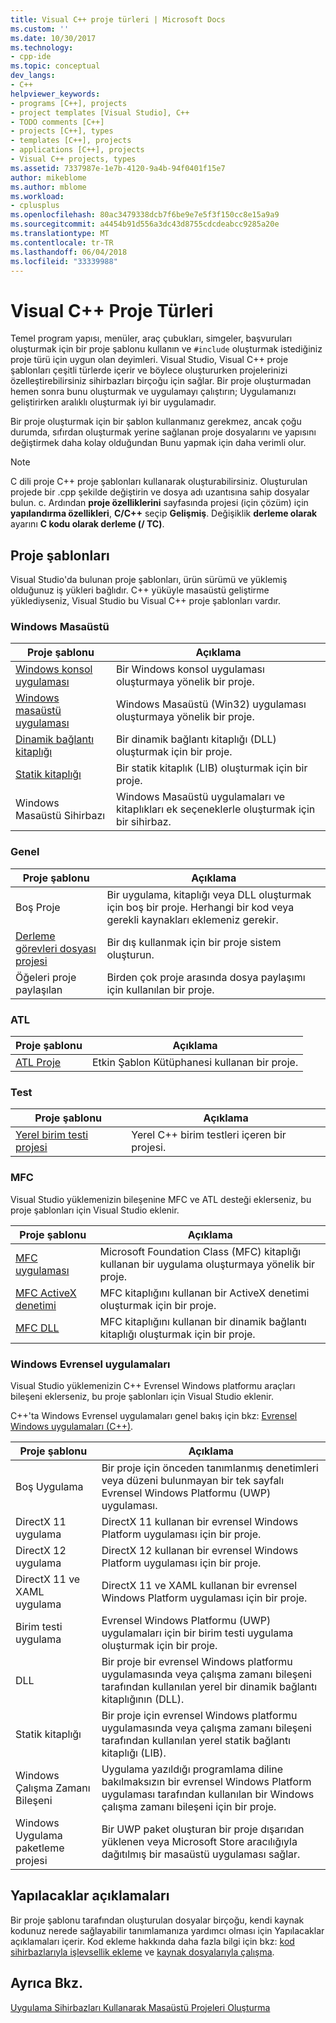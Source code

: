 ```yaml
---
title: Visual C++ proje türleri | Microsoft Docs
ms.custom: ''
ms.date: 10/30/2017
ms.technology:
- cpp-ide
ms.topic: conceptual
dev_langs:
- C++
helpviewer_keywords:
- programs [C++], projects
- project templates [Visual Studio], C++
- TODO comments [C++]
- projects [C++], types
- templates [C++], projects
- applications [C++], projects
- Visual C++ projects, types
ms.assetid: 7337987e-1e7b-4120-9a4b-94f0401f15e7
author: mikeblome
ms.author: mblome
ms.workload:
- cplusplus
ms.openlocfilehash: 80ac3479338dcb7f6be9e7e5f3f150cc8e15a9a9
ms.sourcegitcommit: a4454b91d556a3dc43d8755cdcdeabcc9285a20e
ms.translationtype: MT
ms.contentlocale: tr-TR
ms.lasthandoff: 06/04/2018
ms.locfileid: "33339988"
---
```

# <a name="visual-c-project-types"></a>Visual C++ Proje Türleri

Temel program yapısı, menüler, araç çubukları, simgeler, başvuruları oluşturmak için bir proje şablonu kullanın ve `#include` oluşturmak istediğiniz proje türü için uygun olan deyimleri. Visual Studio, Visual C++ proje şablonları çeşitli türlerde içerir ve böylece oluştururken projelerinizi özelleştirebilirsiniz sihirbazları birçoğu için sağlar. Bir proje oluşturmadan hemen sonra bunu oluşturmak ve uygulamayı çalıştırın; Uygulamanızı geliştirirken aralıklı oluşturmak iyi bir uygulamadır.

Bir proje oluşturmak için bir şablon kullanmanız gerekmez, ancak çoğu durumda, sıfırdan oluşturmak yerine sağlanan proje dosyalarını ve yapısını değiştirmek daha kolay olduğundan Bunu yapmak için daha verimli olur.  
  
> [!NOTE]
> C dili proje C++ proje şablonları kullanarak oluşturabilirsiniz. Oluşturulan projede bir .cpp şekilde değiştirin ve dosya adı uzantısına sahip dosyalar bulun. c. Ardından **proje özelliklerini** sayfasında projesi (için çözüm) için **yapılandırma özellikleri**, **C/C++** seçip **Gelişmiş**. Değişiklik **derleme olarak** ayarını **C kodu olarak derleme (/ TC)**.

## <a name="project-templates"></a>Proje şablonları

Visual Studio'da bulunan proje şablonları, ürün sürümü ve yüklemiş olduğunuz iş yükleri bağlıdır. C++ yüküyle masaüstü geliştirme yüklediyseniz, Visual Studio bu Visual C++ proje şablonları vardır.

### <a name="windows-desktop"></a>Windows Masaüstü

|Proje şablonu|Açıklama|  
|----------------------|-----------------------------| 
|[Windows konsol uygulaması](../windows/creating-a-console-application.md)|Bir Windows konsol uygulaması oluşturmaya yönelik bir proje.|
|[Windows masaüstü uygulaması](../windows/walkthrough-creating-windows-desktop-applications-cpp.md)|Windows Masaüstü (Win32) uygulaması oluşturmaya yönelik bir proje.|
|[Dinamik bağlantı kitaplığı](../build/walkthrough-creating-and-using-a-dynamic-link-library-cpp.md)|Bir dinamik bağlantı kitaplığı (DLL) oluşturmak için bir proje.|
|[Statik kitaplığı](../windows/walkthrough-creating-and-using-a-static-library-cpp.md)|Bir statik kitaplık (LIB) oluşturmak için bir proje.|
|Windows Masaüstü Sihirbazı|Windows Masaüstü uygulamaları ve kitaplıkları ek seçeneklerle oluşturmak için bir sihirbaz.|

### <a name="general"></a>Genel

|Proje şablonu|Açıklama|
|----------------------|-----------------------------|
|Boş Proje|Bir uygulama, kitaplığı veya DLL oluşturmak için boş bir proje. Herhangi bir kod veya gerekli kaynakları eklemeniz gerekir.|
|[Derleme görevleri dosyası projesi](../ide/creating-a-makefile-project.md)|Bir dış kullanmak için bir proje sistem oluşturun.|
|Öğeleri proje paylaşılan|Birden çok proje arasında dosya paylaşımı için kullanılan bir proje.|

### <a name="atl"></a>ATL

|Proje şablonu|Açıklama|
|----------------------|-----------------------------|
|[ATL Proje](../atl/reference/creating-an-atl-project.md)|Etkin Şablon Kütüphanesi kullanan bir proje.|

### <a name="test"></a>Test

|Proje şablonu|Açıklama|
|----------------------|-----------------------------|
|[Yerel birim testi projesi](/visualstudio/test/writing-unit-tests-for-c-cpp-with-the-microsoft-unit-testing-framework-for-cpp)|Yerel C++ birim testleri içeren bir projesi.|

### <a name="mfc"></a>MFC

Visual Studio yüklemenizin bileşenine MFC ve ATL desteği eklerseniz, bu proje şablonları için Visual Studio eklenir.

|Proje şablonu|Açıklama|
|----------------------|-----------------------------|
|[MFC uygulaması](../mfc/reference/creating-an-mfc-application.md)|Microsoft Foundation Class (MFC) kitaplığı kullanan bir uygulama oluşturmaya yönelik bir proje.|
|[MFC ActiveX denetimi](../mfc/reference/creating-an-mfc-activex-control.md)|MFC kitaplığını kullanan bir ActiveX denetimi oluşturmak için bir proje.|
|[MFC DLL](../mfc/reference/creating-an-mfc-dll-project.md)|MFC kitaplığını kullanan bir dinamik bağlantı kitaplığı oluşturmak için bir proje.|

### <a name="windows-universal-apps"></a>Windows Evrensel uygulamaları

Visual Studio yüklemenizin C++ Evrensel Windows platformu araçları bileşeni eklerseniz, bu proje şablonları için Visual Studio eklenir.

C++'ta Windows Evrensel uygulamaları genel bakış için bkz: [Evrensel Windows uygulamaları (C++)](../windows/universal-windows-apps-cpp.md).

|Proje şablonu|Açıklama|
|----------------------|-----------------------------|
|Boş Uygulama|Bir proje için önceden tanımlanmış denetimleri veya düzeni bulunmayan bir tek sayfalı Evrensel Windows Platformu (UWP) uygulaması.|
|DirectX 11 uygulama|DirectX 11 kullanan bir evrensel Windows Platform uygulaması için bir proje.|
|DirectX 12 uygulama|DirectX 12 kullanan bir evrensel Windows Platform uygulaması için bir proje.|
|DirectX 11 ve XAML uygulama|DirectX 11 ve XAML kullanan bir evrensel Windows Platform uygulaması için bir proje.|
|Birim testi uygulama|Evrensel Windows Platformu (UWP) uygulamaları için bir birim testi uygulama oluşturmak için bir proje.|
|DLL|Bir proje bir evrensel Windows platformu uygulamasında veya çalışma zamanı bileşeni tarafından kullanılan yerel bir dinamik bağlantı kitaplığının (DLL).|
|Statik kitaplığı|Bir proje için evrensel Windows platformu uygulamasında veya çalışma zamanı bileşeni tarafından kullanılan yerel statik bağlantı kitaplığı (LIB).|
|Windows Çalışma Zamanı Bileşeni|Uygulama yazıldığı programlama diline bakılmaksızın bir evrensel Windows Platform uygulaması tarafından kullanılan bir Windows çalışma zamanı bileşeni için bir proje.|
|Windows Uygulama paketleme projesi|Bir UWP paket oluşturan bir proje dışarıdan yüklenen veya Microsoft Store aracılığıyla dağıtılmış bir masaüstü uygulaması sağlar.|

## <a name="todo-comments"></a>Yapılacaklar açıklamaları

Bir proje şablonu tarafından oluşturulan dosyalar birçoğu, kendi kaynak kodunuz nerede sağlayabilir tanımlamanıza yardımcı olması için Yapılacaklar açıklamaları içerir. Kod ekleme hakkında daha fazla bilgi için bkz: [kod sihirbazlarıyla işlevsellik ekleme](../ide/adding-functionality-with-code-wizards-cpp.md) ve [kaynak dosyalarıyla çalışma](../windows/working-with-resource-files.md).

## <a name="see-also"></a>Ayrıca Bkz.

[Uygulama Sihirbazları Kullanarak Masaüstü Projeleri Oluşturma](../ide/creating-desktop-projects-by-using-application-wizards.md)   
